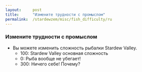 ```yaml
---
layout:     post
title:      "Измените трудности с промыслом"
permalink:  /stardewzem/misc/fish_difficulty/ru
---
```


### **Измените трудности с промыслом**

* Вы можете изменить сложность рыбалки Stardew Valley.
  * 100: Stardew Valley основная сложность
  *   0: Рыба вообще не убегает!
  * 300: Ничего себе! Почему?

<br/>
<br/>
